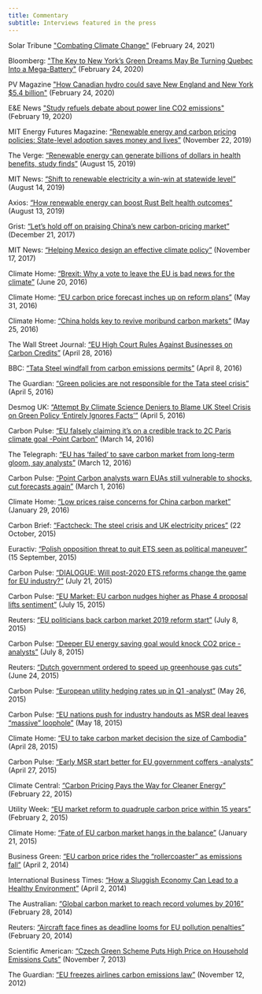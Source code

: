 ```yaml
---
title: Commentary
subtitle: Interviews featured in the press
---
```


Solar Tribune ["Combating Climate Change"](https://solartribune.com/climate-change/policy/economic-approaches/) (February 24, 2021)

Bloomberg: ["The Key to New York’s Green Dreams May Be Turning Quebec Into a Mega-Battery"](https://www.bloomberg.com/news/articles/2020-02-24/mit-researchers-how-quebec-can-help-bring-green-power-to-new-yor) (February 24, 2020)

PV Magazine ["How Canadian hydro could save New England and New York $5.4 billion"](https://pv-magazine-usa.com/2020/02/24/how-canadian-hydro-could-save-new-england-and-new-york-5-4-billion/) (February 24, 2020)

E&E News ["Study refuels debate about power line CO2 emissions"](https://www.eenews.net/energywire/stories/1062388143?t=https://www.eenews.net/stories/1062388143) (February 19, 2020)

MIT Energy Futures Magazine: [“Renewable energy and carbon pricing policies: State-level adoption saves money and lives”](https://href.li/?http://energy.mit.edu/news/renewable-energy-and-carbon-pricing-policies/) (November 22, 2019)

The Verge: [“Renewable energy can generate billions of dollars in health benefits, study finds”](https://href.li/?https://www.theverge.com/2019/8/15/20807800/renewable-energy-health-benefits-research-mit-study-rust-belt) (August 15, 2019)

MIT News: [“Shift to renewable electricity a win-win at statewide level”](https://href.li/?http://news.mit.edu/2019/shift-renewable-electricity-win-win-statewide-level-0814) (August 14, 2019)

Axios: [“How renewable energy can boost Rust Belt health outcomes”](https://href.li/?https://www.axios.com/renewable-energy-rust-belt-health-care-coal-power-4f166795-a1ae-47db-87de-38190080bdbd.html) (August 13, 2019)

Grist: [“Let’s hold off on praising China’s new carbon-pricing market”](https://href.li/?https://grist.org/article/lets-hold-off-on-praising-chinas-new-carbon-pricing-market/) (December 21, 2017)

MIT News: [“Helping Mexico design an effective climate policy”](https://href.li/?http://news.mit.edu/2017/helping-mexico-design-effective-climate-policy-1117) (November 17, 2017)

Climate Home: [“Brexit: Why a vote to leave the EU is bad news for the climate”](https://href.li/?http://www.climatechangenews.com/2016/06/20/brexit-why-a-vote-to-leave-the-eu-is-bad-news-for-the-climate/) (June 20, 2016)

Climate Home: [“EU carbon price forecast inches up on reform plans”](https://href.li/?http://www.climatechangenews.com/2016/05/31/eu-carbon-price-forecast-inches-up-on-reform-plans/) (May 31, 2016)

Climate Home: [“China holds key to revive moribund carbon markets”](https://href.li/?http://www.climatechangenews.com/2016/05/25/china-holds-key-to-revive-moribund-carbon-markets/) (May 25, 2016)

The Wall Street Journal: [“EU High Court Rules Against Businesses on Carbon Credits”](https://href.li/?http://www.wsj.com/articles/eu-high-court-rules-against-businesses-on-carbon-credits-1461866209) (April 28, 2016)

BBC: [“Tata Steel windfall from carbon emissions permits”](https://href.li/?http://www.bbc.com/news/science-environment-35994279) (April 8, 2016)

The Guardian: [“Green policies are not responsible for the Tata steel crisis”](https://href.li/?http://www.theguardian.com/environment/2016/apr/05/green-policies-are-not-responsible-for-the-tata-steel-crisis?CMP=share_btn_tw) (April 5, 2016)

Desmog UK: [“Attempt By Climate Science Deniers to Blame UK Steel Crisis on Green Policy ‘Entirely Ignores Facts’”](https://href.li/?http://www.desmog.uk/2016/04/05/attempt-climate-science-deniers-blame-uk-steel-crisis-green-policy-entirely-ignores-facts) (April 5, 2016)

Carbon Pulse: [“EU falsely claiming it’s on a credible track to 2C Paris climate goal -Point Carbon”](https://href.li/?http://carbon-pulse.com/16965/) (March 14, 2016)

The Telegraph: [“EU has ‘failed’ to save carbon market from long-term gloom, say analysts”](https://href.li/?http://www.telegraph.co.uk/business/2016/03/03/eu-has-failed-to-save-carbon-market-from-long-term-gloom-say-ana/) (March 12, 2016)

Carbon Pulse: [“Point Carbon analysts warn EUAs still vulnerable to shocks, cut forecasts again”](https://href.li/?http://carbon-pulse.com/16406/) (March 1, 2016)

Climate Home: [“Low prices raise concerns for China carbon market”](https://href.li/?http://www.climatechangenews.com/2016/01/29/low-prices-raise-concerns-for-china-carbon-market/) (January 29, 2016)

Carbon Brief: [“Factcheck: The steel crisis and UK electricity prices”](https://href.li/?http://www.carbonbrief.org/factcheck-the-steel-crisis-and-uk-electricity-prices) (22 October, 2015)

Euractiv: [“Polish opposition threat to quit ETS seen as political maneuver”](https://href.li/?http://www.euractiv.com/section/energy/news/polish-opposition-threat-to-quit-ets-seen-as-political-manoeuvre/) (15 September, 2015)

Carbon Pulse: [“DIALOGUE: Will post-2020 ETS reforms change the game for EU industry?”](https://href.li/?http://carbon-pulse.com/6700/) (July 21, 2015)

Carbon Pulse: [“EU Market: EU carbon nudges higher as Phase 4 proposal lifts sentiment”](https://href.li/?http://carbon-pulse.com/6490/) (July 15, 2015)

Reuters: [“EU politicians back carbon market 2019 reform start”](https://href.li/?http://www.reuters.com/article/eu-carbon-idUSL8N0ZN3Q020150708) (July 8, 2015)

Carbon Pulse: [“Deeper EU energy saving goal would knock CO2 price -analysts”](https://href.li/?http://carbon-pulse.com/6079/) (July 8, 2015)

Reuters: [“Dutch government ordered to speed up greenhouse gas cuts”](https://href.li/?http://www.reuters.com/article/us-netherlands-carbon-court-idUSKBN0P410O20150624) (June 24, 2015)

Carbon Pulse: [“European utility hedging rates up in Q1 -analyst”](https://href.li/?http://carbon-pulse.com/4407/) (May 26, 2015)

Carbon Pulse: [“EU nations push for industry handouts as MSR deal leaves “massive” loophole”](https://href.li/?http://carbon-pulse.com/4195/) (May 18, 2015)

Climate Home: [“EU to take carbon market decision the size of Cambodia”](https://href.li/?http://www.climatechangenews.com/2015/04/28/eu-to-take-carbon-market-decision-the-size-of-cambodia/) (April 28, 2015)

Carbon Pulse: [“Early MSR start better for EU government coffers -analysts”](https://href.li/?http://carbon-pulse.com/3567/) (April 27, 2015)

Climate Central: [“Carbon Pricing Pays the Way for Cleaner Energy”](https://href.li/?http://www.climatecentral.org/news/carbon-pricing-pays-way-for-cleaner-energy-18691) (February 22, 2015)

Utility Week: [“EU market reform to quadruple carbon price within 15 years”](https://href.li/?http://utilityweek.co.uk/news/eu-market-reform-to-quadruple-carbon-price-within-15-years/1096182#.V1_5grt95aQ) (February 2, 2015)

Climate Home: [“Fate of EU carbon market hangs in the balance”](https://href.li/?http://www.climatechangenews.com/2015/01/21/fate-of-eu-carbon-market-hangs-in-the-balance/) (January 21, 2015)

Business Green: [“EU carbon price rides the “rollercoaster” as emissions fall”](https://href.li/?http://www.businessgreen.com/bg/analysis/2337543/eu-carbon-price-rides-the-rollercoaster-as-emissions-fall) (April 2, 2014)

International Business Times: [“How a Sluggish Economy Can Lead to a Healthy Environment”](https://href.li/?http://www.ibtimes.co.uk/ill-economy-means-healthy-environment-1442946) (April 2, 2014)

The Australian: [“Global carbon market to reach record volumes by 2016”](https://href.li/?http://www.theaustralian.com.au/business/business-spectator/global-carbon-market-to-reach-record-volumes-by-2016/news-story/2c487f37c764fc85be31078684db0661) (February 28, 2014)

Reuters: [“Aircraft face fines as deadline looms for EU pollution penalties”](https://href.li/?https://www.reuters.com/article/eu-aviation/aircraft-face-fines-as-deadline-looms-for-eu-pollution-penalties-idUSL6N0LP1ZW20140220) (February 20, 2014)

Scientific American: [“Czech Green Scheme Puts High Price on Household Emissions Cuts”](https://href.li/?https://www.scientificamerican.com/article/czech-green-scheme-puts-high-price/) (November 7, 2013)

The Guardian: [“EU freezes airlines carbon emissions law”](https://href.li/?http://www.theguardian.com/environment/2012/nov/12/eu-airline-emissions-law) (November 12, 2012)
